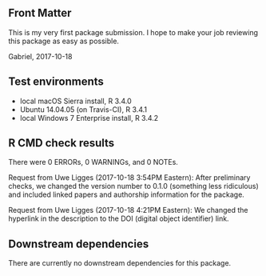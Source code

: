 
## Front Matter
This is my very first package submission. I hope to make your job reviewing this package as easy as possible.

Gabriel, 2017-10-18

## Test environments
* local macOS Sierra install, R 3.4.0
* Ubuntu 14.04.05 (on Travis-CI), R 3.4.1
* local Windows 7 Enterprise install, R 3.4.2

## R CMD check results
There were 0 ERRORs, 0 WARNINGs, and 0 NOTEs.

Request from Uwe Ligges (2017-10-18 3:54PM Eastern):
After preliminary checks, we changed the version number to 0.1.0 (something less ridiculous) and included linked papers and authorship information for the package. 

Request from Uwe Ligges (2017-10-18 4:21PM Eastern):
We changed the hyperlink in the description to the DOI (digital object identifier) link.

## Downstream dependencies
There are currently no downstream dependencies for this package.
